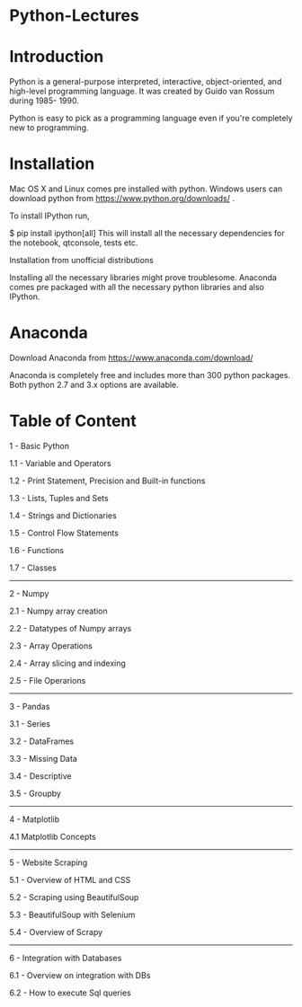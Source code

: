 # Python-Lectures

# Introduction

Python is a general-purpose interpreted, interactive, object-oriented, and high-level programming language. It was created by Guido van Rossum during 1985- 1990. 

Python is easy to pick as a programming language even if you're completely new to programming.

# Installation

Mac OS X and Linux comes pre installed with python. Windows users can download python from https://www.python.org/downloads/ .

To install IPython run,

$ pip install ipython[all]
This will install all the necessary dependencies for the notebook, qtconsole, tests etc.

Installation from unofficial distributions

Installing all the necessary libraries might prove troublesome. Anaconda comes pre packaged with all the necessary python libraries and also IPython.

# Anaconda

Download Anaconda from https://www.anaconda.com/download/

Anaconda is completely free and includes more than 300 python packages. Both python 2.7 and 3.x options are available.

# Table of Content

1 - Basic Python

  1.1 - Variable and Operators 
  
  1.2 - Print Statement, Precision and Built-in functions 
  
  1.3 - Lists, Tuples and Sets

  1.4 - Strings and Dictionaries

  1.5 - Control Flow Statements

  1.6 - Functions

  1.7 - Classes

----------------------------------------------------------------

2 - Numpy
  
  2.1 - Numpy array creation
  
  2.2 - Datatypes of Numpy arrays
  
  2.3 - Array Operations
  
  2.4 - Array slicing and indexing
  
  2.5 - File Operarions
  
---------------------------------------------------------------- 
  
 3 - Pandas
 
  3.1 - Series
  
  3.2 - DataFrames
  
  3.3 - Missing Data
  
  3.4 - Descriptive
  
  3.5 - Groupby
  
---------------------------------------------------------------- 

 4 - Matplotlib
  
  4.1 Matplotlib Concepts  
 
----------------------------------------------------------------
 
 5 - Website Scraping
 
  5.1 - Overview of HTML and CSS
  
  5.2 - Scraping using BeautifulSoup
  
  5.3 - BeautifulSoup with Selenium
  
  5.4 - Overview of Scrapy
 
 ----------------------------------------------------------------
 
 6 - Integration with Databases
  
  6.1 - Overview on integration with DBs
  
  6.2 - How to execute Sql queries 
